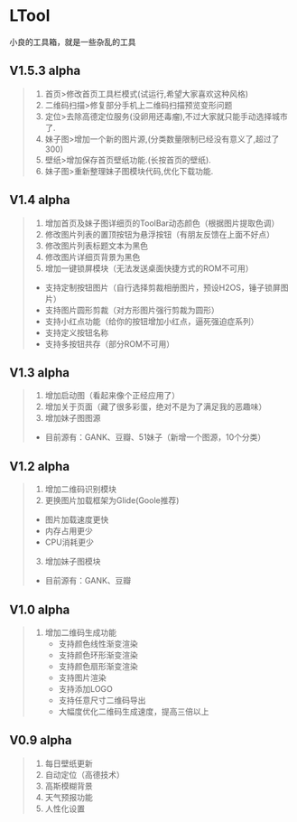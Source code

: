 # LTool
小良的工具箱，就是一些杂乱的工具

## V1.5.3 alpha<br/>
> 1. 首页>修改首页工具栏模式(试运行,希望大家喜欢这种风格)<br/>
> 2. 二维码扫描>修复部分手机上二维码扫描预览变形问题<br/>
> 3. 定位>去除高德定位服务(没卵用还毒瘤),不过大家就只能手动选择城市了.<br/>
> 4. 妹子图>增加一个新的图片源,(分类数量限制已经没有意义了,超过了300)<br/>
> 5. 壁纸>增加保存首页壁纸功能.(长按首页的壁纸).<br/>
> 6. 妹子图>重新整理妹子图模块代码,优化下载功能.<br/>

## V1.4 alpha<br/>
> 1. 增加首页及妹子图详细页的ToolBar动态颜色（根据图片提取色调）<br/>
> 2. 修改图片列表的置顶按钮为悬浮按钮（有朋友反馈在上面不好点）<br/>
> 3. 修改图片列表标题文本为黑色<br/>
> 4. 修改图片详细页背景为黑色<br/>
> 5. 增加一键锁屏模块（无法发送桌面快捷方式的ROM不可用）<br/>
> * 支持定制按钮图片（自行选择剪裁相册图片，预设H2OS，锤子锁屏图片）<br/>
> * 支持图片圆形剪裁（对方形图片强行剪裁为圆形）<br/>
> * 支持小红点功能（给你的按钮增加小红点，逼死强迫症系列）<br/>
> * 支持定义按钮名称<br/>
> * 支持多按钮共存（部分ROM不可用）<br/>

## V1.3 alpha<br/>
> 1. 增加启动图（看起来像个正经应用了）<br/>
> 2. 增加关于页面（藏了很多彩蛋，绝对不是为了满足我的恶趣味）<br/>
> 3. 增加妹子图图源<br/>
> * 目前源有：GANK、豆瓣、51妹子（新增一个图源，10个分类）<br/>

## V1.2 alpha<br/>
> 1. 增加二维码识别模块<br/>
> 2. 更换图片加载框架为Glide(Goole推荐)<br/>
> * 图片加载速度更快<br/>
> * 内存占用更少<br/>
> * CPU消耗更少<br/>
>
> 3. 增加妹子图模块<br/>
>  * 目前源有：GANK、豆瓣<br/>

## V1.0 alpha<br/>
> 1. 增加二维码生成功能<br/>
>     * 支持颜色线性渐变渲染<br/>
>     * 支持颜色环形渐变渲染<br/>
>     * 支持颜色扇形渐变渲染<br/>
>     * 支持图片渲染<br/>
>     * 支持添加LOGO<br/>
>     * 支持任意尺寸二维码导出<br/>
>     * 大幅度优化二维码生成速度，提高三倍以上<br/>

## V0.9 alpha<br/>
> 1. 每日壁纸更新<br/>
> 2. 自动定位（高德技术）<br/>
> 3. 高斯模糊背景<br/>
> 4. 天气预报功能<br/>
> 5. 人性化设置<br/>